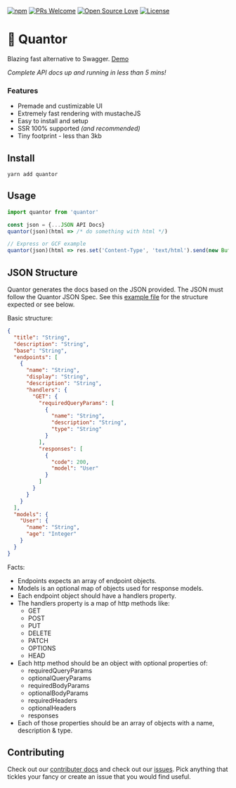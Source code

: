 [![npm](https://img.shields.io/npm/v/quantor.svg)](http://npm.im/quantor)
[![PRs Welcome](https://img.shields.io/badge/PRs-welcome-brightgreen.svg)](http://makeapullrequest.com)
[![Open Source Love](https://badges.frapsoft.com/os/v1/open-source.svg?v=103)](https://github.com/rametta/quantor/)
[![License](https://img.shields.io/badge/License-Apache%202.0-blue.svg)](https://opensource.org/licenses/Apache-2.0)

# 💃 Quantor

Blazing fast alternative to Swagger. [Demo](https://quantor.surge.sh/)

*Complete API docs up and running in less than 5 mins!*

### Features
- Premade and custimizable UI
- Extremely fast rendering with mustacheJS
- Easy to install and setup
- SSR 100% supported *(and recommended)*
- Tiny footprint - less than 3kb

## Install

`yarn add quantor`

## Usage

```js
import quantor from 'quantor'

const json = {...JSON API Docs}
quantor(json)(html => /* do something with html */)

// Express or GCF example
quantor(json)(html => res.set('Content-Type', 'text/html').send(new Buffer(html)))
```

## JSON Structure

Quantor generates the docs based on the JSON provided. The JSON must follow the Quantor JSON Spec. See this [example file](/sample.json) for the structure expected or see below.

Basic structure:
```json
{
  "title": "String",
  "description": "String",
  "base": "String",
  "endpoints": [
    {
      "name": "String",
      "display": "String",
      "description": "String",
      "handlers": {
        "GET": {
          "requiredQueryParams": [
            {
              "name": "String",
              "description": "String",
              "type": "String"
            }
          ],
          "responses": [
            {
              "code": 200,
              "model": "User"
            }
          ]
        }
      }
    }
  ],
  "models": {
    "User": {
      "name": "String",
      "age": "Integer"
    }
  }
}
```

Facts:
- Endpoints expects an array of endpoint objects.
- Models is an optional map of objects used for response models.
- Each endpoint object should have a handlers property.
- The handlers property is a map of http methods like:
  + GET
  + POST
  + PUT
  + DELETE
  + PATCH
  + OPTIONS
  + HEAD
- Each http method should be an object with optional properties of:
  + requiredQueryParams
  + optionalQueryParams
  + requiredBodyParams
  + optionalBodyParams
  + requiredHeaders
  + optionalHeaders
  + responses
- Each of those properties should be an array of objects with a name, description & type.

## Contributing
Check out our [contributer docs](/CONTRIBUTING.md) and check out our [issues](https://github.com/rametta/quantor/issues). Pick anything that tickles your fancy or create an issue that you would find useful.